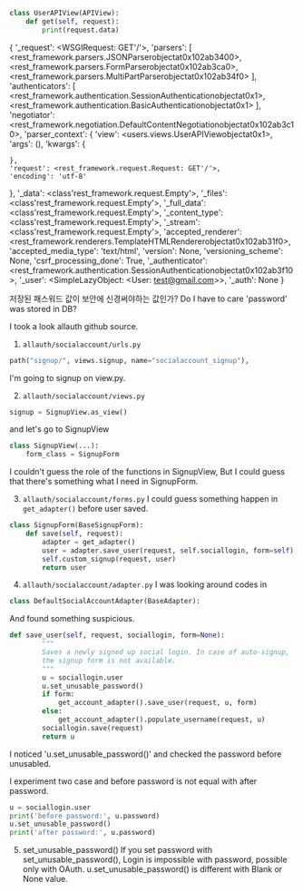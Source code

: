 
```python
class UserAPIView(APIView):
    def get(self, request):
        print(request.data)
```

{
  '_request': <WSGIRequest: GET'/'>,
  'parsers': [
    <rest_framework.parsers.JSONParserobjectat0x102ab3400>,
    <rest_framework.parsers.FormParserobjectat0x102ab3ca0>,
    <rest_framework.parsers.MultiPartParserobjectat0x102ab34f0>
  ],
  'authenticators': [
    <rest_framework.authentication.SessionAuthenticationobjectat0x1>,
    <rest_framework.authentication.BasicAuthenticationobjectat0x1>
  ],
  'negotiator': <rest_framework.negotiation.DefaultContentNegotiationobjectat0x102ab3c10>,
  'parser_context': {
    'view': <users.views.UserAPIViewobjectat0x1>,
    'args': (),
    'kwargs': {
      
    },
    'request': <rest_framework.request.Request: GET'/'>,
    'encoding': 'utf-8'
  },
  '_data': <class'rest_framework.request.Empty'>,
  '_files': <class'rest_framework.request.Empty'>,
  '_full_data': <class'rest_framework.request.Empty'>,
  '_content_type': <class'rest_framework.request.Empty'>,
  '_stream': <class'rest_framework.request.Empty'>,
  'accepted_renderer': <rest_framework.renderers.TemplateHTMLRendererobjectat0x102ab31f0>,
  'accepted_media_type': 'text/html',
  'version': None,
  'versioning_scheme': None,
  'csrf_processing_done': True,
  '_authenticator': <rest_framework.authentication.SessionAuthenticationobjectat0x102ab3f10>,
  '_user': <SimpleLazyObject: <User: test@gmail.com>>,
  '_auth': None
}



저장된 패스워드 값이 보안에 신경써야하는 값인가?
Do I have to care 'password' was stored in DB?

I took a look allauth github source.

1. `allauth/socialaccount/urls.py`
```python
path("signup/", views.signup, name="socialaccount_signup"),
```
I'm going to signup on view.py.

2. `allauth/socialaccount/views.py`
```python
signup = SignupView.as_view()
```
and let's go to SignupView

```python
class SignupView(...):
    form_class = SignupForm
```
I couldn't guess the role of the functions in SignupView, But I could guess that there's something what I need in SignupForm.

3. `allauth/socialaccount/forms.py`
I could guess something happen in `get_adapter()` before user saved.
```python
class SignupForm(BaseSignupForm):
    def save(self, request):
        adapter = get_adapter()
        user = adapter.save_user(request, self.sociallogin, form=self)
        self.custom_signup(request, user)
        return user
```

4. `allauth/socialaccount/adapter.py`
I was looking around codes in
```python
class DefaultSocialAccountAdapter(BaseAdapter):
```

And found something suspicious.

```python
def save_user(self, request, sociallogin, form=None):
        """
        Saves a newly signed up social login. In case of auto-signup,
        the signup form is not available.
        """
        u = sociallogin.user
        u.set_unusable_password()
        if form:
            get_account_adapter().save_user(request, u, form)
        else:
            get_account_adapter().populate_username(request, u)
        sociallogin.save(request)
        return u
```
I noticed 'u.set_unusable_password()' and checked the password before unusabled.

I experiment two case and before password is not equal with after password.
```python
u = sociallogin.user
print('before password:', u.password)
u.set_unusable_password()
print('after password:', u.password)
```

5. set_unusable_password()
If you set password with set_unusable_password(), 
Login is impossible with password, possible only with OAuth.
u.set_unusable_password() is different with Blank or None value.
